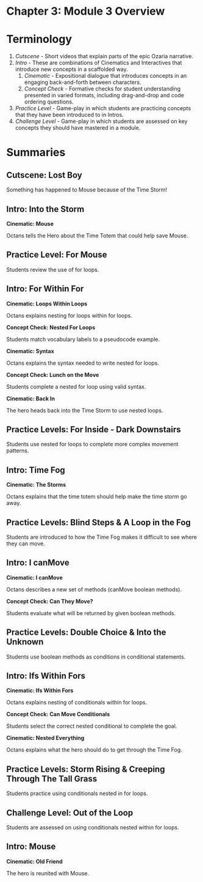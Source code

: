 # Chapter 3: Module 3 Overview

# **Terminology**

1. _Cutscene_ - Short videos that explain parts of the epic Ozaria narrative.
1. _Intro_ - These are combinations of Cinematics and Interactives that introduce new concepts in a scaffolded way. 
    1. _Cinematic_ - Expositional dialogue that introduces concepts in an engaging back-and-forth between characters.
    1. _Concept Check_ - Formative checks for student understanding presented in varied formats, including drag-and-drop and code ordering questions.
1. _Practice Level_ - Game-play in which students are practicing concepts that they have been introduced to in Intros.
1. _Challenge Level_ - Game-play in which students are assessed on key concepts they should have mastered in a module.

# Summaries

## Cutscene: Lost Boy

Something has happened to Mouse because of the Time Storm!

## Intro: Into the Storm

**Cinematic: Mouse**

Octans tells the Hero about the Time Totem that could help save Mouse.

## Practice Level: For Mouse

Students review the use of for loops.

## Intro: For Within For

**Cinematic: Loops Within Loops**

Octans explains nesting for loops within for loops.

**Concept Check: Nested For Loops**

Students match vocabulary labels to a pseudocode example.

**Cinematic: Syntax**

Octans explains the syntax needed to write nested for loops.

**Concept Check: Lunch on the Move**

Students complete a nested for loop using valid syntax.

**Cinematic: Back In**

The hero heads back into the Time Storm to use nested loops.

## Practice Levels: For Inside - Dark Downstairs

Students use nested for loops to complete more complex movement patterns.

## Intro: Time Fog

**Cinematic: The Storms**

Octans explains that the time totem should help make the time storm go away.

## Practice Levels: Blind Steps &amp; A Loop in the Fog

Students are introduced to how the Time Fog makes it difficult to see where they can move.

## Intro: I canMove

**Cinematic: I canMove**

Octans describes a new set of methods (canMove boolean methods).

**Concept Check: Can They Move?**

Students evaluate what will be returned by given boolean methods.

## Practice Levels: Double Choice &amp; Into the Unknown

Students use boolean methods as conditions in conditional statements.

## Intro: Ifs Within Fors

**Cinematic: Ifs Within Fors**

Octans explains nesting of conditionals within for loops.

**Concept Check: Can Move Conditionals**

Students select the correct nested conditional to complete the goal.

**Cinematic: Nested Everything**

Octans explains what the hero should do to get through the Time Fog.

## Practice Levels: Storm Rising &amp; Creeping Through The Tall Grass

Students practice using conditionals nested in for loops.

## Challenge Level: Out of the Loop

Students are assessed on using conditionals nested within for loops.

## Intro: Mouse

**Cinematic: Old Friend**

The hero is reunited with Mouse.
